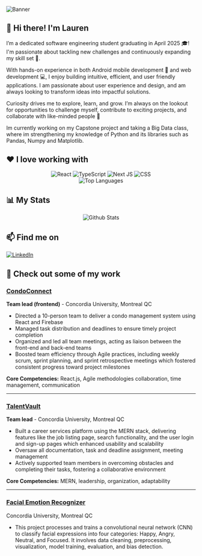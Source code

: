 
![Banner](https://github.com/user-attachments/assets/ac9bebda-3686-4c6c-9f97-7789c40e2c61)

## 👋 Hi there! I'm Lauren 
I’m a dedicated software engineering student graduating in April 2025 🎓! I'm passionate about tackling new challenges and continuously expanding my skill set 🧠.  

With hands-on experience in both Android mobile development 📱 and web development 💻, I enjoy building intuitive, efficient, and user friendly applications. I am passionate about user experience and design, and am always looking to transform ideas into impactful solutions.

Curiosity drives me to explore, learn, and grow. I’m always on the lookout for opportunities to challenge myself, contribute to exciting projects, and collaborate with like-minded people 🚀

Im currently working on my Capstone project and taking a Big Data class, where im strengthening my knowledge of Python and its libraries such as Pandas, Numpy and Matplotlib.

## ❤ I love working with
<div displaanay="flex", align="center", padding-bottom="50px">
  <img src="https://img.shields.io/badge/react-%2320232a.svg?style=for-the-badge&logo=react&logoColor=%2361DAFB" alt="React"/>
  <img src="https://img.shields.io/badge/typescript-%23007ACC.svg?style=for-the-badge&logo=typescript&logoColor=white" alt="TypeScript"/>
  <img src="https://img.shields.io/badge/Next-black?style=for-the-badge&logo=next.js&logoColor=white" alt="Next JS"/>
  <img src="https://img.shields.io/badge/css3-%231572B6.svg?style=for-the-badge&logo=css3&logoColor=white" alt="CSS"/>
</div>

<div align="center">
  <img src="https://github-readme-stats.vercel.app/api/top-langs/?username=laurenrigante&layout=compact&theme=radical" alt="Top Languages"/>
</div>


## 📊 My Stats
<div align="center">
  <img src="https://github-readme-stats.vercel.app/api?username=laurenrigante&show_icons=true&theme=radical" alt="Github Stats"/>
</div>



## 📫 Find me on 
<div display="flex">
  <a href="https://www.linkedin.com/in/lauren-rigante/">
    <img src="https://img.shields.io/badge/linkedin-%230077B5.svg?style=for-the-badge&logo=linkedin&logoColor=white" alt="LinkedIn"/>
  </a>
</div>



## 👀 Check out some of my work
### [CondoConnect](https://github.com/leobrod44/Mini-Capstone)
**Team lead (frontend)** - Concordia University, Montreal QC 
- Directed a 10-person team to deliver a condo management system using React and Firebase
- Managed task distribution and deadlines to ensure timely project completion 
- Organized and led all team meetings, acting as liaison between the front-end and back-end teams
- Boosted team efficiency through Agile practices, including weekly scrum, sprint planning, and sprint retrospective meetings which fostered consistent progress toward project milestones

**Core Competencies:** React.js, Agile methodologies collaboration, time management, communication

---

### [TalentVault](https://github.com/F4KER-X/TalentVault)
**Team lead** - Concordia University, Montreal QC 
- Built a career services platform using the MERN stack, delivering features like the job listing page, search functionality, and the user login and sign-up pages which enhanced usability and scalability
- Oversaw all documentation, task and deadline assignment, meeting management 
- Actively supported team members in overcoming obstacles and completing their tasks, fostering a collaborative environment

   
**Core Competencies:** MERN, leadership, organization, adaptability

---

### [Facial Emotion Recognizer](https://github.com/mattflahertyy/Machine-Learning-Facial-Recognition)
Concordia University, Montreal QC
- This project processes and trains a convolutional neural network (CNN) to classify facial expressions into four categories: Happy, Angry, Neutral, and Focused. It involves data cleaning, preprocessing, visualization, model training, evaluation, and bias detection.
  
